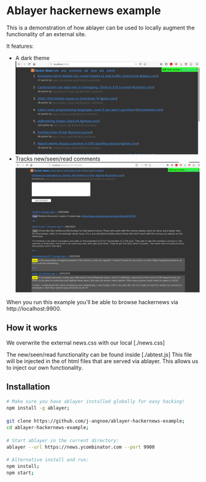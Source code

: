 # Ablayer hackernews example

This is a demonstration of how ablayer can be used to locally 
augment the functionality of an external site.

It features:
- A dark theme
![Hackernews with dark-theme](./screenshot-frontpage.png)
- Tracks new/seen/read comments
![Hackernews with dark-theme](./screenshot-comments.png)

When you run this example you'll be able to browse hackernews
via http://localhost:9900. 

## How it works
We overwrite the external news.css with our local [./news.css]

The new/seen/read functionality can be  found inside [./abtest.js]
This file will be injected in the <head> of html files that are 
served via ablayer. This allows us to inject our own functionality.

## Installation
```sh
# Make sure you have ablayer installed globally for easy hacking!
npm install -g ablayer;

git clone https://github.com/j-angnoe/ablayer-hackernews-example;
cd ablayer-hackernews-example;

# Start ablayer in the current directory:
ablayer --url https://news.ycombinator.com --port 9900 

# Alternative install and run: 
npm install;
npm start;

```

